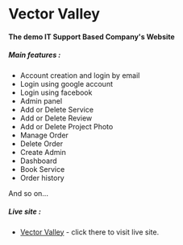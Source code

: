 # Vector Valley
#### The demo IT Support Based Company's Website

##### Main features :
- Account creation and login by email
- Login using google account
- Login using facebook
- Admin panel
- Add or Delete Service
- Add or Delete Review
- Add or Delete Project Photo
- Manage Order
- Delete Order
- Create Admin
- Dashboard
- Book Service
- Order history

And so on...
##### Live site :
- [Vector Valley](https://vector-valley.web.app/) - click there to visit live site.